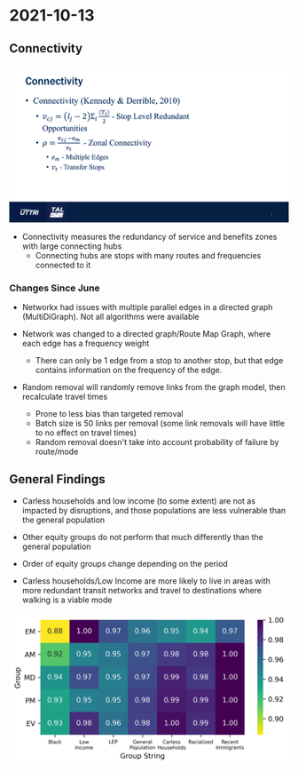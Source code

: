# 2021-10-13

## Connectivity

![All Modes](https://github.com/rickl4/masters_minutes/blob/main/2021-10-13/img/2021-10-13.png)


* Connectivity measures the redundancy of service and benefits zones with large connecting hubs
    * Connecting hubs are stops with many routes and frequencies connected to it

### Changes Since June

* Networkx had issues with multiple parallel edges in a directed graph (MultiDiGraph). Not all algorithms were available

* Network was changed to a directed graph/Route Map Graph, where each edge has a frequency weight
    * There can only be 1 edge from a stop to another stop, but that edge contains information on the frequency of the edge.

* Random removal will randomly remove links from the graph model, then recalculate travel times
    * Prone to less bias than targeted removal
    * Batch size is 50 links per removal (some link removals will have little to no effect on travel times)
    * Random removal doesn't take into account probability of failure by route/mode

## General Findings

* Carless households and low income (to some extent) are not as impacted by disruptions, and those populations are less vulnerable than the general population

* Other equity groups do not perform that much differently than the general population

* Order of equity groups change depending on the period

* Carless households/Low Income are more likely to live in areas with more redundant transit networks and travel to destinations where walking is a viable mode

![All Modes](https://github.com/rickl4/masters_minutes/blob/main/2021-10-13/img/connectivity_od_weighted.png)


